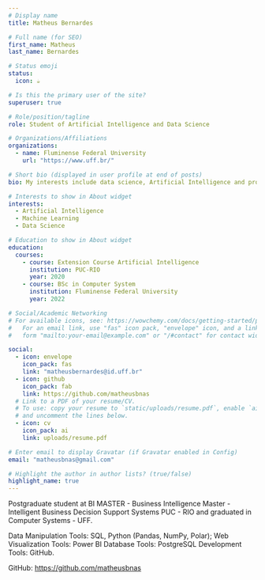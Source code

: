 ```yaml
---
# Display name
title: Matheus Bernardes

# Full name (for SEO)
first_name: Matheus
last_name: Bernardes

# Status emoji
status:
  icon: ☕️

# Is this the primary user of the site?
superuser: true

# Role/position/tagline
role: Student of Artificial Intelligence and Data Science

# Organizations/Affiliations
organizations:
  - name: Fluminense Federal University
    url: "https://www.uff.br/"

# Short bio (displayed in user profile at end of posts)
bio: My interests include data science, Artificial Intelligence and programmable matter.

# Interests to show in About widget
interests:
  - Artificial Intelligence
  - Machine Learning
  - Data Science

# Education to show in About widget
education:
  courses:
    - course: Extension Course Artificial Intelligence
      institution: PUC-RIO
      year: 2020
    - course: BSc in Computer System
      institution: Fluminense Federal University
      year: 2022

# Social/Academic Networking
# For available icons, see: https://wowchemy.com/docs/getting-started/page-builder/#icons
#   For an email link, use "fas" icon pack, "envelope" icon, and a link in the
#   form "mailto:your-email@example.com" or "/#contact" for contact widget.

social:
  - icon: envelope
    icon_pack: fas
    link: "matheusbernardes@id.uff.br"
  - icon: github
    icon_pack: fab
    link: https://github.com/matheusbnas
  # Link to a PDF of your resume/CV.
  # To use: copy your resume to `static/uploads/resume.pdf`, enable `ai` icons in `params.yaml`,
  # and uncomment the lines below.
  - icon: cv
    icon_pack: ai
    link: uploads/resume.pdf

# Enter email to display Gravatar (if Gravatar enabled in Config)
email: "matheusbnas@gmail.com"

# Highlight the author in author lists? (true/false)
highlight_name: true
---
```


Postgraduate student at BI MASTER - Business Intelligence Master - Intelligent Business Decision Support Systems PUC - RIO and graduated in Computer Systems - UFF.

Data Manipulation Tools: SQL, Python (Pandas, NumPy, Polar);
Web Visualization Tools: Power BI
Database Tools: PostgreSQL
Development Tools: GitHub.

GitHub: https://github.com/matheusbnas
